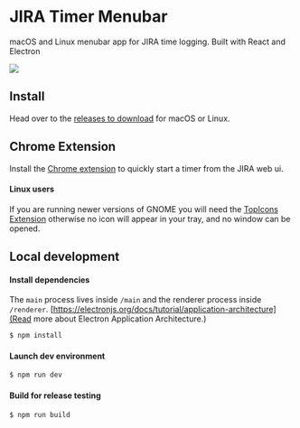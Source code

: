 # JIRA Timer Menubar

macOS and Linux menubar app for JIRA time logging. Built with React and Electron

<img src="/static/demo.gif?raw=true">

## Install

Head over to the [releases to download](https://github.com/alexcroox/jira-timer-menubar/releases/latest) for macOS or Linux.

## Chrome Extension

Install the [Chrome extension](https://github.com/alexcroox/jira-timer-menubar-chrome-extension) to quickly start a timer from the JIRA web ui.

#### Linux users

If you are running newer versions of GNOME you will need the 
[TopIcons Extension](https://extensions.gnome.org/extension/495/topicons/)
otherwise no icon will appear in your tray, and no window can be opened.

## Local development

#### Install dependencies

The `main` process lives inside `/main` and the renderer process inside `/renderer`. [https://electronjs.org/docs/tutorial/application-architecture](Read more about Electron Application Architecture.)

```bash
$ npm install
```

#### Launch dev environment

```bash
$ npm run dev
```

#### Build for release testing

```bash
$ npm run build
```
